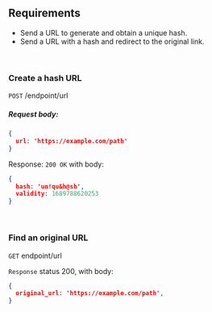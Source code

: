 ## Requirements

- Send a URL to generate and obtain a unique hash.
- Send a URL with a hash and redirect to the original link.

<br>

### Create a hash URL
`POST` /endpoint/url

##### Request body:
```json
{
  url: 'https://example.com/path'
}
```

Response: `200 OK` with body:
```json
{
  hash: 'un!qu&h@sh',
  validity: 1689788620253
}
```


<br>

### Find an original URL
`GET` endpoint/url

`Response` status 200, with body:

```json
{
  original_url: 'https://example.com/path',
}
```
